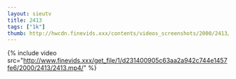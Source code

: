 ```yaml
--- 
layout: sieutv
title: 2413
tags: ["1k"]
thumb: http://hwcdn.finevids.xxx/contents/videos_screenshots/2000/2413/preview.mp4.jpg
---
```

{% include video src="http://www.finevids.xxx/get_file/1/d231400905c63aa2a942c744e1457fe6/2000/2413/2413.mp4/" %} 
